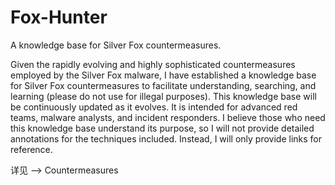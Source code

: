 # Fox-Hunter
A knowledge base for Silver Fox countermeasures.

Given the rapidly evolving and highly sophisticated countermeasures employed by the Silver Fox malware, I have established a knowledge base for Silver Fox countermeasures to facilitate understanding, searching, and learning (please do not use for illegal purposes). This knowledge base will be continuously updated as it evolves. It is intended for advanced red teams, malware analysts, and incident responders. I believe those who need this knowledge base understand its purpose, so I will not provide detailed annotations for the techniques included. Instead, I will only provide links for reference.

详见 --> Countermeasures


